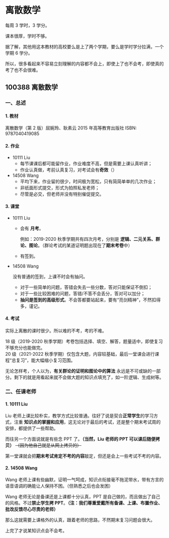 # 离散数学

每周 3 学时，3 学分。

课本很厚，学时不够。

据了解，其他用这本教材的高校要么是上了两个学期，要么是学时学分拉满，一个学期 6 学分。

所以，很多看起来不容易立刻理解的内容都不会上，即使上了也不会考，即使真的考了也不会很难。

## 100388 离散数学

### 一、总述

#### 1. 教材

离散数学（第 2 版）屈婉玲、耿素云 2015 年高等教育出版社 ISBN: 9787040419085

#### 2. 作业

* 10111 Liu
  * 每节课课后都可能留作业，作业难度不高，但是需要上课认真听讲；
  * 作业认真做，考前认真复习，对考试会有**奇效**（）
* 14508 Wang
  * 平均下来，作业留的很少，时间极为宽松，只有简简单单的几次作业；
  * 非纸面形式提交，形式为拍照私发老师；
  * 尽管是必交，但老师并没有特别催促提交。

#### 3. 课堂

* 10111 Liu

  * 会有 **月考**。

    例如：2019-2020 秋季学期共有四次月考，分别是 **逻辑、二元关系、群论、图论**。（群论考试的某道证明题出现在了**期末考卷**中）

  * 有签到。
* 14508 Wang

  没有普通的签到，上课不时会有抽问。

  * 对于一些简单的问题，答错会失去一些分数，答对只能保证不倒扣；
  * 对于一些比较困难的问题，答错/不答不会丢分，答对可以加分；
  * **抽问是签到的高级形式**。不会答都要站起来，要有“亮剑精神”，不然扣得多，谨记。

#### 4. 考试

实际上离散的课时很少。所以难的不考，考的不难。

18 级（2019-2020 秋季学期）考卷包括选择、填空、解答，题量适中，即使复习不够充分也能做完。  
20 级（2021-2022 秋季学期）仅包含大题，内容较基础，最后一堂课会进行课程“总复习”，能大幅缩小复习范围。

无论怎样考，个人以为，**有关群论的证明和图论中的算法** 永远是不可或缺的一部分。剩下的就是用看起来就不会做大题的知识点填充了，如一阶逻辑、生成树等。

### 二、任课老师

#### 1. 10111 Liu

Liu 老师上课比较朴实，教学方式比较普通。往好了说是契合**正常学生**的学习方式，注重 **知识点的掌握和应用**，这无论对于最后的考试，还是整个期末考试周的安排，都提供了一些帮助。

而往另一个方面说就是有些念 PPT 了。**（当然，Liu 老师的 PPT 可以课后随便拷贝）** ~~（因为他自己就是从网上拷贝的）~~

第一堂课就会把**期末考试肯定不考的内容**敲定，但还是会上一些考试不考的内容。

#### 2. 14508 Wang

Wang 老师上课有些幽默，证明一气呵成，知识点衔接毫不拖泥带水，带有方言的语音语调的确能让人保持不困。（但熟悉之后也会发困）

Wang 老师无论是备课还是上课都十分认真，PPT 是自己做的，而且做出了自己的风格。不过**禁止学生拷 PPT**。**（注：我们尊重爱戴所有备课、上课、布置作业、批改反馈尽心尽责的老师）**

那么这就需要上课格外的认真，跟着老师的思路，不然期末复习问题会很大。

上完了才说某知识点会不会考。
